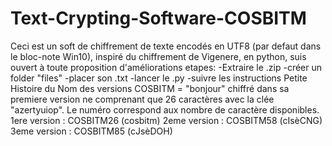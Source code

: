 # Text-Crypting-Software-COSBITM
Ceci est un soft de chiffrement de texte encodés en UTF8 (par defaut dans le bloc-note Win10), inspiré du chiffrement de Vigenere, en python, suis ouvert à toute proposition d'améliorations
 etapes: 
  -Extraire le .zip
  -créer un folder "files"
  -placer son .txt
  -lancer le .py
  -suivre les instructions
Petite Histoire du Nom des versions
COSBITM = "bonjour" chiffré dans sa premiere version ne comprenant que 26 caractères avec la clée "azertyuiop". Le numéro correspond aux nombre de caractère disponibles.
1ere version : COSBITM26 (cosbitm)
2eme version : COSBITM58 (cIsèCNG)
3eme version : COSBITM85 (cJsèDOH)
